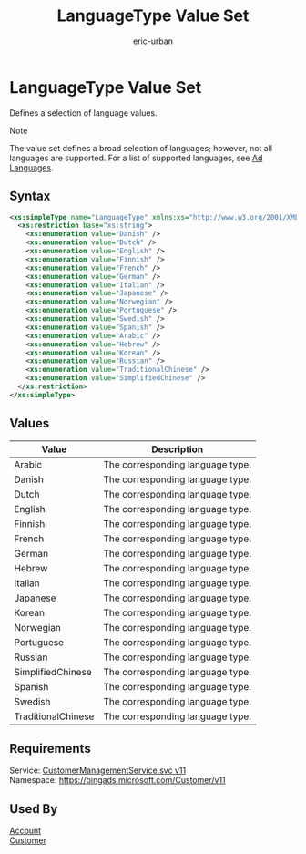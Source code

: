 ﻿---
title: LanguageType Value Set
ms.service: bing-ads-customer-management
ms.topic: article
author: eric-urban
ms.author: eur
---
# LanguageType Value Set
Defines a selection of language values.

> [!NOTE]
> The value set defines a broad selection of languages; however, not all languages are supported. For a list of supported languages, see [Ad Languages](~/guides/ad-languages.md).

## Syntax
```xml
<xs:simpleType name="LanguageType" xmlns:xs="http://www.w3.org/2001/XMLSchema">
  <xs:restriction base="xs:string">
    <xs:enumeration value="Danish" />
    <xs:enumeration value="Dutch" />
    <xs:enumeration value="English" />
    <xs:enumeration value="Finnish" />
    <xs:enumeration value="French" />
    <xs:enumeration value="German" />
    <xs:enumeration value="Italian" />
    <xs:enumeration value="Japanese" />
    <xs:enumeration value="Norwegian" />
    <xs:enumeration value="Portuguese" />
    <xs:enumeration value="Swedish" />
    <xs:enumeration value="Spanish" />
    <xs:enumeration value="Arabic" />
    <xs:enumeration value="Hebrew" />
    <xs:enumeration value="Korean" />
    <xs:enumeration value="Russian" />
    <xs:enumeration value="TraditionalChinese" />
    <xs:enumeration value="SimplifiedChinese" />
  </xs:restriction>
</xs:simpleType>
```

## <a name="values"></a>Values

|Value|Description|
|-----------|---------------|
|<a name="arabic"></a>Arabic|The corresponding language type.|
|<a name="danish"></a>Danish|The corresponding language type.|
|<a name="dutch"></a>Dutch|The corresponding language type.|
|<a name="english"></a>English|The corresponding language type.|
|<a name="finnish"></a>Finnish|The corresponding language type.|
|<a name="french"></a>French|The corresponding language type.|
|<a name="german"></a>German|The corresponding language type.|
|<a name="hebrew"></a>Hebrew|The corresponding language type.|
|<a name="italian"></a>Italian|The corresponding language type.|
|<a name="japanese"></a>Japanese|The corresponding language type.|
|<a name="korean"></a>Korean|The corresponding language type.|
|<a name="norwegian"></a>Norwegian|The corresponding language type.|
|<a name="portuguese"></a>Portuguese|The corresponding language type.|
|<a name="russian"></a>Russian|The corresponding language type.|
|<a name="simplifiedchinese"></a>SimplifiedChinese|The corresponding language type.|
|<a name="spanish"></a>Spanish|The corresponding language type.|
|<a name="swedish"></a>Swedish|The corresponding language type.|
|<a name="traditionalchinese"></a>TraditionalChinese|The corresponding language type.|

## Requirements
Service: [CustomerManagementService.svc v11](https://clientcenter.api.bingads.microsoft.com/Api/CustomerManagement/v11/CustomerManagementService.svc)  
Namespace: https://bingads.microsoft.com/Customer/v11  

## Used By
[Account](account.md)  
[Customer](customer.md)  
